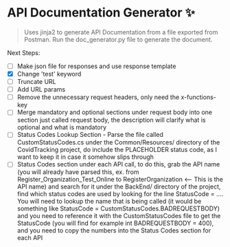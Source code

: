 # API Documentation Generator :sparkles:

> Uses jinja2 to generate API Documentation from a file exported from Postman.
Run the doc_generator.py file to generate the document. 

Next Steps:
- [ ] Make json file for responses and use response template
- [x] Change 'test' keyword
- [ ] Truncate URL
- [ ] Add URL params
- [ ] Remove the unnecessary request headers, only need the x-functions-key
- [ ] Merge mandatory and optional sections under request body into one section just called request body, the description will clarify what is optional and what is mandatory
- [ ] Status Codes Lookup Section - Parse the file called CustomStatusCodes.cs under the Common/Resources/ directory of the CovidTracking project, do include the PLACEHOLDER status code, as I want to keep it in case it somehow slips through
- [ ] Status Codes section under each API call, to do this, grab the API name (you will already have parsed this, ex. from Register_Organization_Test_Online to RegisterOrganization <-- This is the API name) and search for it under the BackEnd/ directory of the project, find which status codes are used by looking for the line StatusCode = .... You will need to lookup the name that is being called (it would be something like StatusCode = CustomStatusCodes.BADREQUESTBODY) and you need to reference it with the CustomStatusCodes file to get the StatusCode (you will find for example int BADREQUESTBODY = 400), and you need to copy the numbers into the Status Codes section for each API